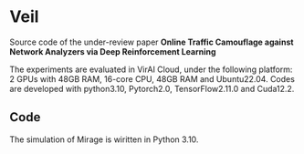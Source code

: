 # Veil
Source code of the under-review paper **Online Traffic Camouflage against Network Analyzers via Deep Reinforcement Learning**

The experiments are evaluated in VirAI Cloud, under the following platform: 2 GPUs with 48GB RAM, 16-core CPU, 48GB RAM and Ubuntu22.04. Codes are developed with python3.10, Pytorch2.0, TensorFlow2.11.0 and Cuda12.2. 


## Code 
The simulation of Mirage is wiritten in Python 3.10. 
